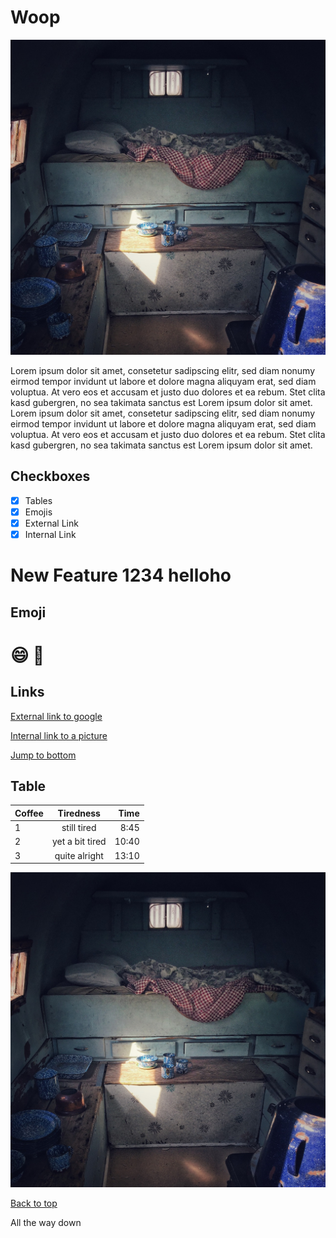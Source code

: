 # Woop

![alt text](./img/sleep-g4a40c23a8_1280.jpg "tiny house")


Lorem ipsum dolor sit amet, consetetur sadipscing elitr, sed diam nonumy eirmod tempor invidunt ut labore et dolore magna aliquyam erat, sed diam voluptua. At vero eos et accusam et justo duo dolores et ea rebum. Stet clita kasd gubergren, no sea takimata sanctus est Lorem ipsum dolor sit amet. Lorem ipsum dolor sit amet, consetetur sadipscing elitr, sed diam nonumy eirmod tempor invidunt ut labore et dolore magna aliquyam erat, sed diam voluptua. At vero eos et accusam et justo duo dolores et ea rebum. Stet clita kasd gubergren, no sea takimata sanctus est Lorem ipsum dolor sit amet.


## Checkboxes

- [x] Tables
- [x] Emojis
- [x] External Link
- [x] Internal Link

# New Feature  1234 helloho

## Emoji

# :smile: :grimacing:


## Links

[External link to google](https://www.google.com)


[Internal link to a picture](./img/sleep-g4a40c23a8_1280.jpg)

[Jump to bottom](#bottom)


## Table

| Coffee  |   Tiredness    |  Time |
|----------|:-------------:|------:|
| 1 |  still tired         | 8:45  |
| 2 |  yet a bit tired     | 10:40 |
| 3 |  quite alright       | 13:10 |


![alt text](./img/sleep-g4a40c23a8_1280.jpg "tiny house")



[Back to top](#Woop)

<a name="bottom">All the way down</a>

